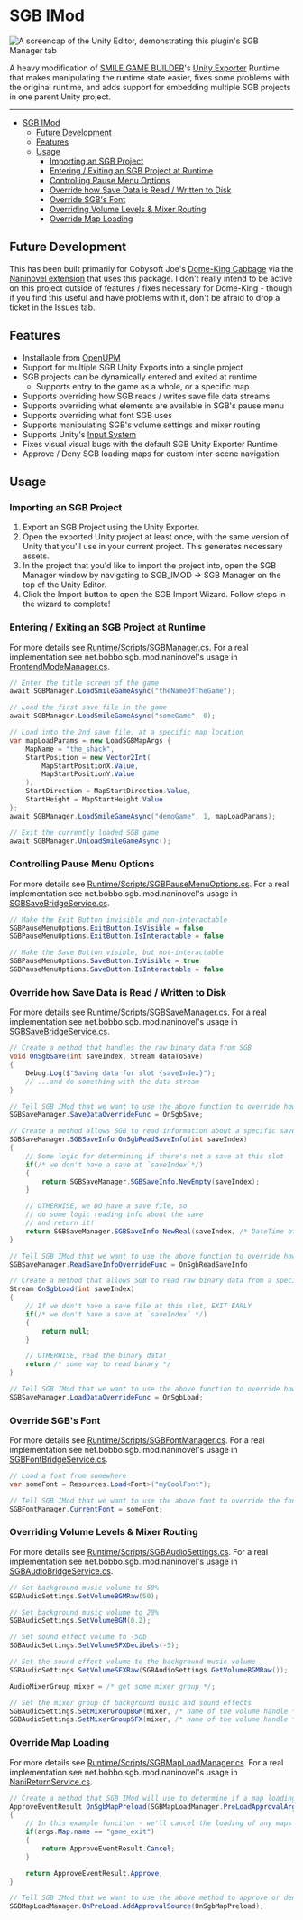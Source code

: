 # SGB IMod

![A screencap of the Unity Editor, demonstrating this plugin's SGB Manager tab](docs/example_image.png)

A heavy modification of [SMILE GAME BUILDER](https://store.steampowered.com/app/483950/SMILE_GAME_BUILDER/)'s [Unity Exporter](https://store.steampowered.com/app/766450/SMILE_GAME_BUILDER_Exporter_for_Unity/) Runtime that makes manipulating the runtime state easier, fixes some problems with the original runtime, and adds support for embedding multiple SGB projects in one parent Unity project.

---

- [SGB IMod](#sgb-imod)
  - [Future Development](#future-development)
  - [Features](#features)
  - [Usage](#usage)
    - [Importing an SGB Project](#importing-an-sgb-project)
    - [Entering / Exiting an SGB Project at Runtime](#entering--exiting-an-sgb-project-at-runtime)
    - [Controlling Pause Menu Options](#controlling-pause-menu-options)
    - [Override how Save Data is Read / Written to Disk](#override-how-save-data-is-read--written-to-disk)
    - [Override SGB's Font](#override-sgbs-font)
    - [Overriding Volume Levels \& Mixer Routing](#overriding-volume-levels--mixer-routing)
    - [Override Map Loading](#override-map-loading)

## Future Development

This has been built primarily for Cobysoft Joe's [Dome-King Cabbage](https://cobysoft.co/) via the [Naninovel extension](https://github.com/BOBBO-NET/net.bobbo.sgb.imod.naninovel/) that uses this package. I don't really intend to be active on this project outside of features / fixes necessary for Dome-King - though if you find this useful and have problems with it, don't be afraid to drop a ticket in the Issues tab.


## Features

- Installable from [OpenUPM](https://openupm.com/packages/net.bobbo.sgb.imod/)
- Support for multiple SGB Unity Exports into a single project
- SGB projects can be dynamically entered and exited at runtime
  - Supports entry to the game as a whole, or a specific map
- Supports overriding how SGB reads / writes save file data streams
- Supports overriding what elements are available in SGB's pause menu
- Supports overriding what font SGB uses
- Supports manipulating SGB's volume settings and mixer routing
- Supports Unity's [Input System](https://docs.unity3d.com/Packages/com.unity.inputsystem@1.2/manual/index.html)
- Fixes visual visual bugs with the default SGB Unity Exporter Runtime
- Approve / Deny SGB loading maps for custom inter-scene navigation

## Usage

### Importing an SGB Project

1. Export an SGB Project using the Unity Exporter.
2. Open the exported Unity project at least once, with the same version of Unity that you'll use in your current project. This generates necessary assets.
3. In the project that you'd like to import the project into, open the SGB Manager window by navigating to SGB_IMOD -> SGB Manager on the top of the Unity Editor.
4. Click the Import button to open the SGB Import Wizard. Follow steps in the wizard to complete!

### Entering / Exiting an SGB Project at Runtime

For more details see [Runtime/Scripts/SGBManager.cs](Runtime/Scripts/SGBManager.cs). For a real implementation see net.bobbo.sgb.imod.naninovel's usage in [FrontendModeManager.cs](https://github.com/BOBBO-NET/net.bobbo.sgb.imod.naninovel/blob/main/Runtime/FrontendModeManager.cs).

```C#
// Enter the title screen of the game
await SGBManager.LoadSmileGameAsync("theNameOfTheGame");
```

```C#
// Load the first save file in the game
await SGBManager.LoadSmileGameAsync("someGame", 0);
```

```C#
// Load into the 2nd save file, at a specific map location
var mapLoadParams = new LoadSGBMapArgs {
    MapName = "the_shack",
    StartPosition = new Vector2Int(
        MapStartPositionX.Value, 
        MapStartPositionY.Value
    ),
    StartDirection = MapStartDirection.Value,
    StartHeight = MapStartHeight.Value
};
await SGBManager.LoadSmileGameAsync("demoGame", 1, mapLoadParams);
```

```C#
// Exit the currently loaded SGB game
await SGBManager.UnloadSmileGameAsync();
```

### Controlling Pause Menu Options

For more details see [Runtime/Scripts/SGBPauseMenuOptions.cs](Runtime/Scripts/SGBPauseMenuOptions.cs). For a real implementation see net.bobbo.sgb.imod.naninovel's usage in [SGBSaveBridgeService.cs](https://github.com/BOBBO-NET/net.bobbo.sgb.imod.naninovel/blob/main/Runtime/SGBSaveBridgeService.cs).

```C#
// Make the Exit Button invisible and non-interactable
SGBPauseMenuOptions.ExitButton.IsVisible = false
SGBPauseMenuOptions.ExitButton.IsInteractable = false
```

```C#
// Make the Save Button visible, but not-interactable
SGBPauseMenuOptions.SaveButton.IsVisible = true
SGBPauseMenuOptions.SaveButton.IsInteractable = false
```

### Override how Save Data is Read / Written to Disk

For more details see [Runtime/Scripts/SGBSaveManager.cs](Runtime/Scripts/SGBSaveManager.cs). For a real implementation see net.bobbo.sgb.imod.naninovel's usage in [SGBSaveBridgeService.cs](https://github.com/BOBBO-NET/net.bobbo.sgb.imod.naninovel/blob/main/Runtime/SGBSaveBridgeService.cs).

```C#
// Create a method that handles the raw binary data from SGB
void OnSgbSave(int saveIndex, Stream dataToSave) 
{
    Debug.Log($"Saving data for slot {saveIndex}");
    // ...and do something with the data stream
}

// Tell SGB IMod that we want to use the above function to override how SGB handles saving
SGBSaveManager.SaveDataOverrideFunc = OnSgbSave;
```

```C#
// Create a method allows SGB to read information about a specific save slot
SGBSaveManager.SGBSaveInfo OnSgbReadSaveInfo(int saveIndex)
{
    // Some logic for determining if there's not a save at this slot
    if(/* we don't have a save at `saveIndex`*/) 
    {
        return SGBSaveManager.SGBSaveInfo.NewEmpty(saveIndex);
    }

    // OTHERWISE, we DO have a save file, so
    // do some logic reading info about the save
    // and return it!
    return SGBSaveManager.SGBSaveInfo.NewReal(saveIndex, /* DateTime of when the save was last written */);
}

// Tell SGB IMod that we want to use the above function to override how SGB handles reading information about a save file
SGBSaveManager.ReadSaveInfoOverrideFunc = OnSgbReadSaveInfo
```

```C#
// Create a method that allows SGB to read raw binary data from a specific save slot
Stream OnSgbLoad(int saveIndex)
{
    // If we don't have a save file at this slot, EXIT EARLY
    if(/* we don't have a save at `saveIndex` */)
    {
        return null;
    }

    // OTHERWISE, read the binary data!
    return /* some way to read binary */
}

// Tell SGB IMod that we want to use the above function to override how SGB handles reading the raw binary data of a save slot
SGBSaveManager.LoadDataOverrideFunc = OnSgbLoad;
```

### Override SGB's Font

For more details see [Runtime/Scripts/SGBFontManager.cs](Runtime/Scripts/SGBFontManager.cs). For a real implementation see net.bobbo.sgb.imod.naninovel's usage in [SGBFontBridgeService.cs](https://github.com/BOBBO-NET/net.bobbo.sgb.imod.naninovel/blob/main/Runtime/SGBFontBridgeService.cs).

```C#
// Load a font from somewhere
var someFont = Resources.Load<Font>("myCoolFont");

// Tell SGB IMod that we want to use the above font to override the font SGB will display text with
SGBFontManager.CurrentFont = someFont;
```

### Overriding Volume Levels & Mixer Routing

For more details see [Runtime/Scripts/SGBAudioSettings.cs](Runtime/Scripts/SGBAudioSettings.cs). For a real implementation see net.bobbo.sgb.imod.naninovel's usage in [SGBAudioBridgeService.cs](https://github.com/BOBBO-NET/net.bobbo.sgb.imod.naninovel/blob/main/Runtime/SGBAudioBridgeService.cs).

```C#
// Set background music volume to 50%
SGBAudioSettings.SetVolumeBGMRaw(50);

// Set background music volume to 20%
SGBAudioSettings.SetVolumeBGM(0.2);

// Set sound effect volume to -5db
SGBAudioSettings.SetVolumeSFXDecibels(-5);

// Set the sound effect volume to the background music volume
SGBAudioSettings.SetVolumeSFXRaw(SGBAudioSettings.GetVolumeBGMRaw());
```

```C#
AudioMixerGroup mixer = /* get some mixer group */;

// Set the mixer group of background music and sound effects
SGBAudioSettings.SetMixerGroupBGM(mixer, /* name of the volume handle */);
SGBAudioSettings.SetMixerGroupSFX(mixer, /* name of the volume handle */);
```

### Override Map Loading

For more details see [Runtime/Scripts/SGBMapLoadManager.cs](Runtime/Scripts/SGBMapLoadManager.cs). For a real implementation see net.bobbo.sgb.imod.naninovel's usage in [NaniReturnService.cs](https://github.com/BOBBO-NET/net.bobbo.sgb.imod.naninovel/blob/main/Runtime/NaniReturnService.cs).

```C#
// Create a method that SGB IMod will use to determine if a map loading operation should be approved or canceled
ApproveEventResult OnSgbMapPreload(SGBMapLoadManager.PreLoadApprovalArgs args)
{
    // In this example funciton - we'll cancel the loading of any maps named "game_exit".
    if(args.Map.name == "game_exit") 
    {
        return ApproveEventResult.Cancel;
    }

    return ApproveEventResult.Approve;
}

// Tell SGB IMod that we want to use the above method to approve or deny an SGB map loading
SGBMapLoadManager.OnPreLoad.AddApprovalSource(OnSgbMapPreload);
```
